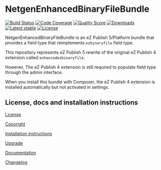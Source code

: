 NetgenEnhancedBinaryFileBundle
==============================

[![Build Status](https://img.shields.io/travis/netgen/NetgenEnhancedBinaryFileBundle.svg?style=flat-square)](https://travis-ci.org/netgen/NetgenEnhancedBinaryFileBundle)
[![Code Coverage](https://img.shields.io/codecov/c/github/netgen/NetgenEnhancedBinaryFileBundle.svg?style=flat-square)](https://codecov.io/gh/netgen/NetgenEnhancedBinaryFileBundle)
[![Quality Score](https://img.shields.io/scrutinizer/g/netgen/NetgenEnhancedBinaryFileBundle.svg?style=flat-square)](https://scrutinizer-ci.com/g/netgen/NetgenEnhancedBinaryFileBundle)
[![Downloads](https://img.shields.io/packagist/dt/netgen/enhanced-binary-file-bundle.svg?style=flat-square)](https://packagist.org/packages/netgen/enhanced-binary-file-bundle/stats)
[![Latest stable](https://img.shields.io/packagist/v/netgen/enhanced-binary-file-bundle.svg?style=flat-square)](https://packagist.org/packages/netgen/enhanced-binary-file-bundle)
[![License](https://img.shields.io/github/license/netgen/NetgenEnhancedBinaryFileBundle.svg?style=flat-square)](LICENSE)

NetgenEnhancedBinaryFileBundle is an eZ Publish 5/Platform bundle that provides a field type that reimplements `ezbinaryfile` field type.

This repository represents eZ Publish 5 rewrite of the original eZ Publish 4 extension called `enhancedezbinaryfile`.

However, The eZ Publish 4 extension is still required to populate field type through the admin interface.

When you install this bundle with Composer, the eZ Publish 4 extension is installed automatically but not activated in settings.

License, docs and installation instructions
-------------------------------------------

[License](LICENSE)

[Copyright](doc/COPYRIGHT)

[Installation instructions](doc/INSTALL.md)

[Upgrade](doc/UPGRADE.md)

[Documentation](doc/DOC.md)

[Changelog](doc/CHANGELOG.md)
